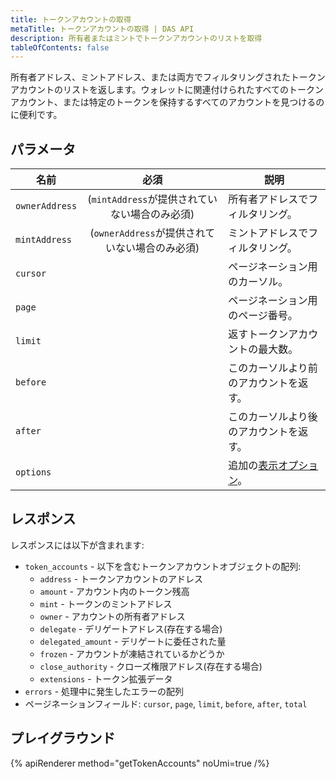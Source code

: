 ```yaml
---
title: トークンアカウントの取得
metaTitle: トークンアカウントの取得 | DAS API
description: 所有者またはミントでトークンアカウントのリストを取得
tableOfContents: false
---
```


所有者アドレス、ミントアドレス、または両方でフィルタリングされたトークンアカウントのリストを返します。ウォレットに関連付けられたすべてのトークンアカウント、または特定のトークンを保持するすべてのアカウントを見つけるのに便利です。

## パラメータ

| 名前           | 必須 | 説明                                          |
| -------------- | :------: | ---------------------------------------------------- |
| `ownerAddress` |    (`mintAddress`が提供されていない場合のみ必須)    | 所有者アドレスでフィルタリング。                             |
| `mintAddress`  |    (`ownerAddress`が提供されていない場合のみ必須)    | ミントアドレスでフィルタリング。                              |
| `cursor`       |         | ページネーション用のカーソル。                               |
| `page`         |         | ページネーション用のページ番号。                          |
| `limit`        |         | 返すトークンアカウントの最大数。          |
| `before`       |         | このカーソルより前のアカウントを返す。                  |
| `after`        |         | このカーソルより後のアカウントを返す。                   |
| `options`      |         | 追加の[表示オプション](/das-api/display-options)。              |

## レスポンス

レスポンスには以下が含まれます:

- `token_accounts` - 以下を含むトークンアカウントオブジェクトの配列:
  - `address` - トークンアカウントのアドレス
  - `amount` - アカウント内のトークン残高
  - `mint` - トークンのミントアドレス
  - `owner` - アカウントの所有者アドレス
  - `delegate` - デリゲートアドレス(存在する場合)
  - `delegated_amount` - デリゲートに委任された量
  - `frozen` - アカウントが凍結されているかどうか
  - `close_authority` - クローズ権限アドレス(存在する場合)
  - `extensions` - トークン拡張データ
- `errors` - 処理中に発生したエラーの配列
- ページネーションフィールド: `cursor`, `page`, `limit`, `before`, `after`, `total`

## プレイグラウンド

{% apiRenderer method="getTokenAccounts" noUmi=true /%}
